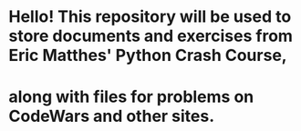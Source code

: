 # Hello! This repository will be used to store documents and exercises from Eric Matthes' Python Crash Course,
# along with files for problems on CodeWars and other sites.
